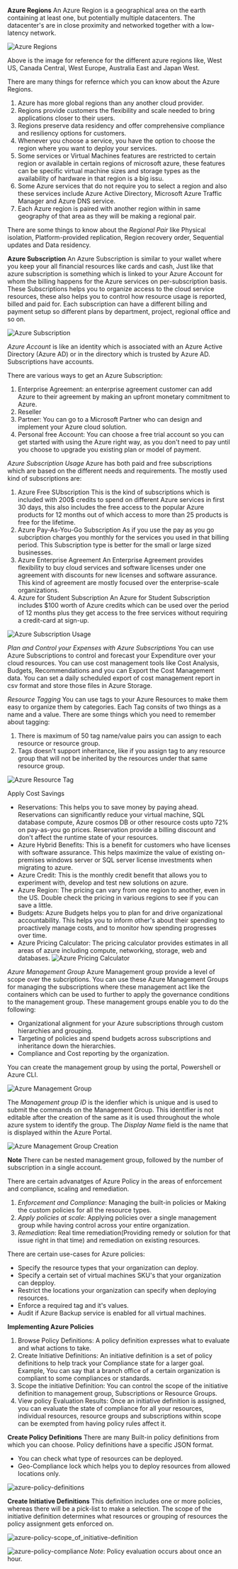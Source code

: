 **Azure Regions**
An Azure Region is a geographical area on the earth containing at least one, but potentially multiple datacenters. The datacenter's are in close proximity and networked together with a low-latency network.

![Azure Regions](https://docs.microsoft.com/en-us/learn/wwl-azure/configure-subscriptions/media/azure-regions-a31968fe.png "Azure Regions")

Above is the image for reference for the different azure regions like, West US, Canada Central, West Europe, Australia East and Japan West.

There are many things for refernce which you can know about the Azure Regions.
1. Azure has more global regions than any another cloud provider.
2. Regions provide customers the flexibility and scale needed to bring applications closer to their users.
3. Regions preserve data residency and offer comprehensive compliance and resiliency options for customers.
4. Whenever you choose a service, you have the option to choose the region where you want to deploy your services.
5. Some services or Virtual Machines features are restricted to certain region or available in certain regions of microsoft azure, these features can be specific virtual machine sizes and storage types as the availability of hardware in that region is a big issu.
6. Some Azure services that do not require you to select a region and also these services include Azure Active Directory, Microsoft Azure Traffic Manager and Azure DNS service.
7. Each Azure region is paired with another region within in same geography of that area as they will be making a regional pair.

There are some things to know about the *Regional Pair* like Physical isolation, Platform-provided replication, Region recovery order, Sequential updates and Data residency.

**Azure Subscription**
An Azure Subscription is similar to your wallet where you keep your all financial resources like cards and cash, Just like that azure subscription is something which is linked to your Azure Account for whom the billing happens for the Azure services on per-subscription basis.
These Subscriptions helps you to organize access to the cloud service resources, these also helps you to control how resource usage is reported, billed and paid for. Each subscription can have a different billing and payment setup so different plans by department, project, regional office and so on.

![Azure Subscription](https://github.com/cloud-devops-enthusiast/POC-AZ-104_Azure-Administrator/blob/d987b583920c5e1f1e7df46523e8e4e6b67f9390/Manage%20Azure%20identities%20and%20governance/Images/azure-subscription.PNG "Azure Subscription")

*Azure Account* is like an identity which is associated with an Azure Active Directory (Azure AD) or in the directory which is trusted by Azure AD. Subscriptions have accounts.

There are various ways to get an Azure Subscription:
1. Enterprise Agreement: an enterprise agreement customer can add Azure to their agreement by making an upfront monetary commitment to Azure.
2. Reseller
3. Partner: You can go to a Microsoft Partner who can design and implement your Azure cloud solution.
4. Personal free Account: You can choose a free trial account so you can get started with using the Azure right way, as you don't need to pay until you choose to upgrade you existing plan or model of payment.

*Azure Subscription Usage*
Azure has both paid and free subscriptions which are based on the different needs and requirements. The mostly used kind of subscriptions are:
1. Azure Free SUbscription
    This is the kind of subscriptions which is included with 200$ credits to spend on different Azure services in first 30 days, this also includes the free access to the popular Azure products for 12 months out of which access to more than 25 products is free for the lifetime.
2. Azure Pay-As-You-Go Subscription
    As if you use the pay as you go subcription charges you monthly for the services you used in that billing period. This Subscription type is better for the small or large sized businesses.
3. Azure Enterprise Agreement
    An Enterprise Agreement provides flexibility to buy cloud services and software licenses under one agreement with discounts for new licenses and software assurance. This kind of agreement are mostly focused over the enterprise-scale organizations.
4. Azure for Student Subscription
    An Azure for Student Subscription includes $100 worth of Azure credits which can be used over the period of 12 months plus they get access to the free services without requiring a credit-card at sign-up.

![Azure Subscription Usage](https://github.com/cloud-devops-enthusiast/POC-AZ-104_Azure-Administrator/blob/d987b583920c5e1f1e7df46523e8e4e6b67f9390/Manage%20Azure%20identities%20and%20governance/Images/azure-cost-analysis.PNG "Azure Subscription")

*Plan and Control your Expenses with Azure Subscriptions*
You can use Azure Subscriptions to control and forecast your Expenditure over your cloud resources. You can use cost management tools like Cost Analysis, Budgets, Recommendations and you can Export the Cost Management data. You can set a daily scheduled export of cost management report in csv format and store those files in Azure Storage.

*Resource Tagging*
You can use tags to your Azure Resources to make them easy to organize them by categories. Each Tag consits of two things as a name and a value.
There are some things which you need to remember about tagging:
1. There is maximum of 50 tag name/value pairs you can assign to each resource or resource group.
2. Tags doesn't support inheritance, like if you assign tag to any resource group that will not be inherited by the resources under that same resource group.

![Azure Resource Tag](https://github.com/cloud-devops-enthusiast/POC-AZ-104_Azure-Administrator/blob/d987b583920c5e1f1e7df46523e8e4e6b67f9390/Manage%20Azure%20identities%20and%20governance/Images/azure-tags.PNG "Azure Resources Tagging")

Apply Cost Savings
* Reservations: This helps you to save money by paying ahead. Reservations can significantly reduce your virtual machine, SQL database compute, Azure cosmos DB or other resource costs upto 72% on pay-as-you go prices. Reservation provide a billing discount and don't affect the runtime state of your resources.
* Azure Hybrid Benefits: This is a benefit for customers who have licenses with software assurance. This helps maximize the value of existing on-premises windows server or SQL server license investments when migrating to azure.
* Azure Credit: This is the monthly credit benefit that allows you to experiment with, develop and test new solutions on azure.
* Azure Region: The pricing can vary from one region to another, even in the US. Double check the pricing in various regions to see if you can save a little.
* Budgets: Azure Budgets helps you to plan for and drive organizational accountability. This helps you to inform other's about their spending to proactively manage costs, and to monitor how spending progresses over time. 
* Azure Pricing Calculator: The pricing calculator provides estimates in all areas of azure including compute, networking, storage, web and databases.
![Azure Pricing Calculator](https://github.com/cloud-devops-enthusiast/POC-AZ-104_Azure-Administrator/blob/d987b583920c5e1f1e7df46523e8e4e6b67f9390/Manage%20Azure%20identities%20and%20governance/Images/azure-pricing-calculator.PNG "Azure Pricing Calculator")

*Azure Management Group*
Azure Management group provide a level of scope over the subcriptions. You can use these Azure Management Groups for managing the subscriptions where these management act like the containers which can be used to further to apply the governance conditions to the management group.
These management groups enable you to do the following:
* Organizational alignment for your Azure subscriptions through custom hierarchies and grouping.
* Targeting of policies and spend budgets across subscriptions and inheritance down the hierarchies.
* Compliance and Cost reporting by the organization.

You can create the management group by using the portal, Powershell or Azure CLI.

![Azure Management Group](https://github.com/cloud-devops-enthusiast/POC-AZ-104_Azure-Administrator/blob/d7edbab10cd790f094e0e1c487d55955199357ca/Manage%20Azure%20identities%20and%20governance/Images/azure-management-group.PNG "Azure Management Group")

The *Management group ID* is the idenfier which is unique and is used to submit the commands on the Management Group. This identifier is not editable after the creation of the same as it is used throughout the whole azure system to identify the group.
The *Display Name* field is the name that is displayed within the Azure Portal.

![Azure Management Group Creation](https://github.com/cloud-devops-enthusiast/POC-AZ-104_Azure-Administrator/blob/d7edbab10cd790f094e0e1c487d55955199357ca/Manage%20Azure%20identities%20and%20governance/Images/azure-create_management-group.PNG "Azure Management Group Creation")

**Note** There can be nested management group, followed by the number of subscription in a single account.

There are certain advanatges of Azure Policy in the areas of enforcement and compliance, scaling and remediation.
1. *Enforcement and Compliance*: Managing the built-in policies or Making the custom policies for all the resource types.
2. *Apply policies at scale*: Applying policies over a single management group while having control across your entire organization.
3. *Remediation*: Real time remediation(Providing remedy or solution for that issue right in that time) and remediation on existing resources.

There are certain use-cases for Azure policies:
* Specify the resource types that your organization can deploy.
* Specify a certain set of virtual machines SKU's that your organization can depploy.
* Restrict the locations your organization can specify when deploying resources.
* Enforce a required tag and it's values.
* Audit if Azure Backup service is enabled for all virtual machines.

**Implementing Azure Policies**
1. Browse Policy Definitions: A policy definition expresses what to evaluate and what actions to take.
2. Create Initiative Definitions: An initiative definition is a set of policy definitions to help track your Compliance state for a larger goal. Example, You can say that a branch office of a certain organization is compliant to some compliances or standards.
3. Scope the initiative Definition: You can control the scope of the initiative definition to management group, Subscriptions or Resource Groups.
4. View policy Evaluation Results: Once an initiative definition is assigned, you can evaluate the state of compliance for all your resources, individual resources, resource groups and subscriptions within scope can be exempted from having policy rules affect it.

**Create Policy Definitions**
There are many Built-in policy definitions from which you can choose. Policy definitions have a specific JSON format.
* You can check what type of resources can be deployed.
* Geo-Compliance lock which helps you to deploy resources from allowed locations only.

![azure-policy-definitions](https://github.com/cloud-devops-enthusiast/POC-AZ-104_Azure-Administrator/blob/d7edbab10cd790f094e0e1c487d55955199357ca/Manage%20Azure%20identities%20and%20governance/Images/azure-policy-definitions.PNG "Azure policy definition")


**Create Initiative Definitions**
This definition includes one or more policies, whereas there will be a pick-list to make a selection.
The scope of the initiative definition determines what resources or grouping of resources the policy assignment gets enforced on.

![azure-policy-scope_of_initiative-definition](https://github.com/cloud-devops-enthusiast/POC-AZ-104_Azure-Administrator/blob/d7edbab10cd790f094e0e1c487d55955199357ca/Manage%20Azure%20identities%20and%20governance/Images/azure-policy-scope_of_initiative-definition.PNG "Azure policy scope of initiative definition")

![azure-policy-compliance](https://github.com/cloud-devops-enthusiast/POC-AZ-104_Azure-Administrator/blob/d7edbab10cd790f094e0e1c487d55955199357ca/Manage%20Azure%20identities%20and%20governance/Images/azure-policy-compliance.PNG "Azure Policy compliance")
*Note*: Policy evaluation occurs about once an hour.

 
